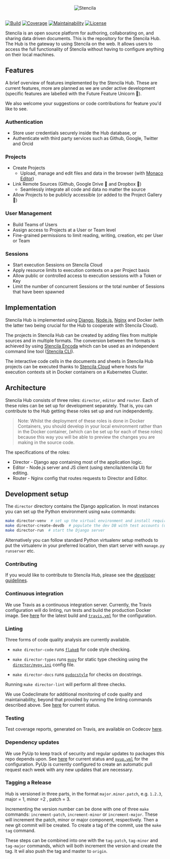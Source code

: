<div align="center">
	<img src="http://stenci.la/img/logo-name.png" alt="Stencila" style="max-width:150px">
</div>
<br>

[![Build](https://travis-ci.org/stencila/hub.svg?branch=master)](https://travis-ci.org/stencila/hub)
[![Coverage](https://codecov.io/gh/stencila/hub/branch/master/graph/badge.svg)](https://codecov.io/gh/stencila/hub)
[![Maintainability](https://api.codeclimate.com/v1/badges/0d6cbfb262152e2b9242/maintainability)](https://codeclimate.com/github/stencila/hub/maintainability)
[![License](https://img.shields.io/badge/License-Apache%202.0-3262eb.svg)](https://opensource.org/licenses/Apache-2.0)

Stencila is an open source platform for authoring, collaborating on, and sharing data driven documents. This is the 
repository for the Stencila Hub. The Hub is the gateway to using Stencila on the web. It allows users to access the full 
functionality of Stencila without having to configure anything on their local machines.


## Features

A brief overview of features implemented by the Stencila Hub. These are current features, more are planned as we are 
under active development (specific features are labelled with the Future Feature Unicorn 🦄).

We also welcome your suggestions or code contributions for feature you'd like to see.

### Authentication

- Store user credentials securely inside the Hub database, or
- Authenticate with third party services such as Github, Google, Twitter and Orcid

### Projects

- Create Projects
    - Upload, manage and edit files and data in the browser (with [Monaco Editor](https://microsoft.github.io/monaco-editor/index.html))
- Link Remote Sources (Github, Google Drive 🦄 and Dropbox 🦄)
    - Seamlessly integrate all code and data no matter the source
- Allow Projects to be publicly accessible (or added to the Project Gallery 🦄)

### User Management

- Build Teams of Users
- Assign access to Projects at a User or Team level
- Fine-grained permissions to limit reading, writing, creation, etc per User or Team

### Sessions

- Start execution Sessions on Stencila Cloud
- Apply resource limits to execution contexts on a per Project basis
- Allow public or controlled access to execution sessions with a Token or Key
- Limit the number of concurrent Sessions or the total number of Sessions that have been spawned


## Implementation

Stencila Hub is implemented using [Django](https://www.djangoproject.com/), [Node.js](https://nodejs.org/en/), 
[Nginx](http://nginx.org/) and Docker (with the latter two being crucial for the Hub to cooperate with Stencila Cloud).

The projects in Stencila Hub can be created  by adding files from multiple sources and in multiple formats. The 
conversion between the formats is achieved by using 
[Stencila Encoda](https://github.com/stencila/encoda) which can be used as an independent command line tool ([Stencila CLI](https://github.com/stencila/stencila)).

The interactive code cells in the documents and sheets in Stencila Hub projects can be executed thanks to 
[Stencila Cloud](https://github.com/stencila/cloud) where hosts for execution contexts sit in Docker containers on a 
Kubernetes Cluster.

## Architecture

Stencila Hub consists of three roles: `director`, `editor` and `router`. Each of these roles can be set up for 
development separately. That is, you can contribute to the Hub getting these roles set up and run independently.

> Note: Whilst the deployment of these roles is done in Docker Containers, you should develop in your local environment 
rather than in the Docker container, (which can be set up for each of these roles) because this way you will be able to 
preview the changes you are making in the source code.

The specifications of the roles:

* Director - Django app containing most of the application logic.
* Editor - Node.js server and JS client (using stencila/stencila UI) for editing.
* Router - Nginx config that routes requests to Director and Editor.


## Development setup

The `director` directory contains the Django application. In most instances you can set up the Python environment using
`make` commands:

```bash
make director-venv  # set up the virtual environment and install requirements
make director-create-devdb  # populate the dev DB with test accounts (usernames == passwords)
make director-run  # start the Django server
```

Alternatively you can follow standard Python virtualenv setup methods to put the virtualenv in your preferred location,
then start server with `manage.py runserver` etc. 

### Contributing

If you would like to contribute to Stencila Hub, please see the [developer guidelines](CONTRIBUTING.md).

### Continuous integration

We use Travis as a continuous integration server. Currently, the Travis configuration will do linting, run tests and 
build the production Docker image. See [here](https://travis-ci.org/stencila/hub) for the latest build and 
[`travis.yml`](travis.yml) for the configuration.

### Linting

Three forms of code quality analysis are currently available. 

- `make director-code` runs [`flake8`](http://flake8.pycqa.org) for code style checking.

- `make director-types` runs [`mypy`](http://mypy-lang.org/) for static type checking using the 
  [`director/mypy.ini`](director/mypy.ini) config file.

- `make director-docs` runs [`pydocstyle`](http://www.pydocstyle.org) for checks on docstrings.

Running `make director-lint` will perform all three checks.

We use Codeclimate for additional monitoring of code quality and maintainability, beyond that provided by running the 
linting commands described above. See [here](https://codeclimate.com/github/stencila/hub) for current status.

### Testing

Test coverage reports, generated on Travis, are available on Codecov [here](https://codecov.io/gh/stencila/hub).

### Dependency updates

We use PyUp to keep track of security and regular updates to packages this repo depends upon. See 
[here](https://pyup.io/repos/github/stencila/hub) for current status and [`pyup.yml`](pyup.yml) for the configuration. 
PyUp is currently configured to create an automatic pull request each week with any new updates that are necessary.


### Tagging a Release

Hub is versioned in three parts, in the format `major.minor.patch`, e.g. `1.2.3`, major = 1, minor =2 , patch = 3.

Incrementing the version number can be done with one of three `make` commands: `increment-patch`, `increment-minor` or 
`increment-major`. These will increment the patch, minor or major component, respectively. Then a new git commit will
be created. To create a tag of the commit, use the `make tag` command.

These steps can be combined into one with the `tag-patch`, `tag-minor` and `tag-major` commands, which will both 
increment the version and create the tag. It wil also push the tag and master to `origin`.
